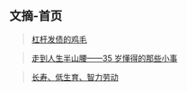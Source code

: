 ## 文摘-首页

> [杠杆发债的鸡毛](/digest/leverage-bond-feather.md)

> [走到人生半山腰——35 岁懂得的那些小事](/digest/35-years.md)

> [长寿、低生育、智力劳动](/digest/investor-future.md)